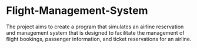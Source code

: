 # Flight-Management-System
The project aims to create a program that simulates an airline reservation and management  system that is designed to facilitate the management of flight bookings, passenger information,  and ticket reservations for an airline. 
